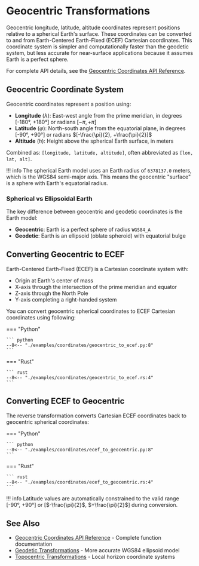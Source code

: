 # Geocentric Transformations

Geocentric longitude, latitude, altitude coordinates represent positions relative to a spherical Earth's surface. These coordinates can be converted to and from Earth-Centered Earth-Fixed (ECEF) Cartesian coordinates. This coordinate system is simpler and computationally faster than the geodetic system, but less accurate for near-surface applications because it assumes Earth is a perfect sphere.

For complete API details, see the [Geocentric Coordinates API Reference](../../library_api/coordinates/geodetic.md#geocentric-conversions).

## Geocentric Coordinate System

Geocentric coordinates represent a position using:

- **Longitude** ($\lambda$): East-west angle from the prime meridian, in degrees [-180°, +180°] or radians $[-\pi, +\pi]$
- **Latitude** ($\varphi$): North-south angle from the equatorial plane, in degrees [-90°, +90°] or radians $[-\frac{\pi}{2}, +\frac{\pi}{2}]$
- **Altitude** ($h$): Height above the spherical Earth surface, in meters

Combined as: `[longitude, latitude, altitude]`, often abbreviated as `[lon, lat, alt]`.

!!! info
    The spherical Earth model uses an Earth radius of `6378137.0` meters, which is the WGS84 semi-major axis. This means the geocentric "surface" is a sphere with Earth's equatorial radius.

### Spherical vs Ellipsoidal Earth

The key difference between geocentric and geodetic coordinates is the Earth model:

- **Geocentric**: Earth is a perfect sphere of radius `WGS84_A`
- **Geodetic**: Earth is an ellipsoid (oblate spheroid) with equatorial bulge

## Converting Geocentric to ECEF

Earth-Centered Earth-Fixed (ECEF) is a Cartesian coordinate system with:

- Origin at Earth's center of mass
- X-axis through the intersection of the prime meridian and equator
- Z-axis through the North Pole
- Y-axis completing a right-handed system

You can convert geocentric spherical coordinates to ECEF Cartesian coordinates using following:

=== "Python"

    ``` python
    --8<-- "./examples/coordinates/geocentric_to_ecef.py:8"
    ```

=== "Rust"

    ``` rust
    --8<-- "./examples/coordinates/geocentric_to_ecef.rs:4"
    ```

## Converting ECEF to Geocentric

The reverse transformation converts Cartesian ECEF coordinates back to geocentric spherical coordinates:

=== "Python"

    ``` python
    --8<-- "./examples/coordinates/ecef_to_geocentric.py:8"
    ```

=== "Rust"

    ``` rust
    --8<-- "./examples/coordinates/ecef_to_geocentric.rs:4"
    ```

!!! info
    Latitude values are automatically constrained to the valid range [-90°, +90°] or [$-\frac{\pi}{2}$, $+\frac{\pi}{2}$] during conversion.

## See Also

- [Geocentric Coordinates API Reference](../../library_api/coordinates/geodetic.md#geocentric-conversions) - Complete function documentation
- [Geodetic Transformations](geodetic_transformations.md) - More accurate WGS84 ellipsoid model
- [Topocentric Transformations](topocentric_transformations.md) - Local horizon coordinate systems
